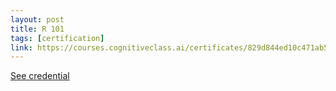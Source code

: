 ```yaml
---
layout: post
title: R 101
tags: [certification]
link: https://courses.cognitiveclass.ai/certificates/829d844ed10c471ab5899e57ea089da7
---
```


<a href="https://courses.cognitiveclass.ai/certificates/829d844ed10c471ab5899e57ea089da7">See credential</a>
